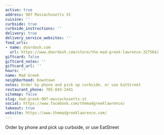 ```yaml
---
active: true
address: 907 Massachusetts St
cuisine: ''
curbside: true
curbside_instructions: ''
delivery: true
delivery_service_websites: ''
food_urls:
- name: doordash.com
  url: https://www.doordash.com/store/the-mad-greek-lawrence-327564/
giftcard: false
giftcard_notes: ''
giftcard_url: ''
hours: ''
name: Mad Greek
neighborhood: Downtown
notes: Order by phone and pick up curbside, or use EatStreet
restaurant_phone: 785-843-2441
sitemap: false
slug: mad-greek-907-massachusetts-st
social: https://www.facebook.com/themadgreeklawrence/
takeout: true
website: https://www.themadgreeklawrence.com/
---
```


Order by phone and pick up curbside, or use EatStreet